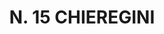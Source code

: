 ---
title: "N. 15 CHIEREGINI"
plant-name: "N. 15"
plant-number: "015"
plant-img1: "/assets/img/plant015_verso.jpg"
plant-img2: "/assets/img/plant015.jpg"
plant-xml: "/assets/xml/plant015.xml"
plant-title: "N. 15 CHIEREGINI"
plant-taxon-link: "http://www.worldfloraonline.org/taxon/wfo-0000587875"
plant-taxon-content: "[Cardiospermum Halicacabum L.]"
layout: single-xml
---